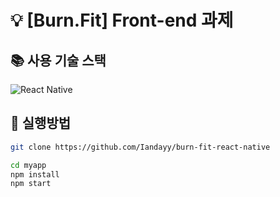 # 💡 [Burn.Fit] Front-end 과제


## 📚 사용 기술 스택

![React Native](https://img.shields.io/badge/-React%20Native-a2d2ff)


## 📂 실행방법

```sh
git clone https://github.com/Iandayy/burn-fit-react-native

cd myapp
npm install
npm start
